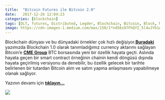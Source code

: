 ```yaml
---
title:  "Bitcoin Futures ile Bitcoin 2.0"
date:   2017-12-26 12:04:23
categories: [blockchain]
tags: [DLT, futures, Distributed, Legder, Blockchain, Bitcoin, Block, Mehmet Cem Yücel, Mehmet, Cem, Yucel, Yücel, blockchainturk, blockchainturk.net]
image: https://cdn-images-1.medium.com/max/150/1*nd56s97FhQYI_5l4uJYb1A.jpeg
---
```

Blockchain dünyası ve bu dünyadaki örnekler çok hızlı değişiyor.<a style="font-weight:bold" href="https://medium.com/blockchainturk/4f1af18ef619?utm_source=mehmetcemyucel.com&utm_medium=refferal&utm_campaign=blog" target="_blank">Buradaki</a> yazımızda Blockchain 1.0 olarak tanımladığımız currency aktarımı sağlayan Bitcoin’e <a style="font-weight:bold" href="http://www.cmegroup.com/trading/bitcoin-futures.html?utm_source=mehmetcemyucel.com&utm_medium=refferal&utm_campaign=blog" target="_blank">CME Group</a> BTC borsasında yeni bir özellik hayata geçti. Aslında hayata geçen bir smart contract örneğinin chainin kendi döngüsü dışında hayata geçirilmiş versiyonu da denebilir, bu özellik gelecek bir tarihte belirlenen bir tutardan Bitcoin alım ve satım yapma anlaşmasını yapabilmeye olanak sağlıyor.

Yazının devamı için
<a style="font-weight:bold" href="https://medium.com/blockchainturk/1d5174d1f6a9?utm_source=mehmetcemyucel.com&utm_medium=refferal&utm_campaign=blog" target="_blank">tıklayın...</a>

![](https://cdn-images-1.medium.com/max/800/1*nd56s97FhQYI_5l4uJYb1A.jpeg)
